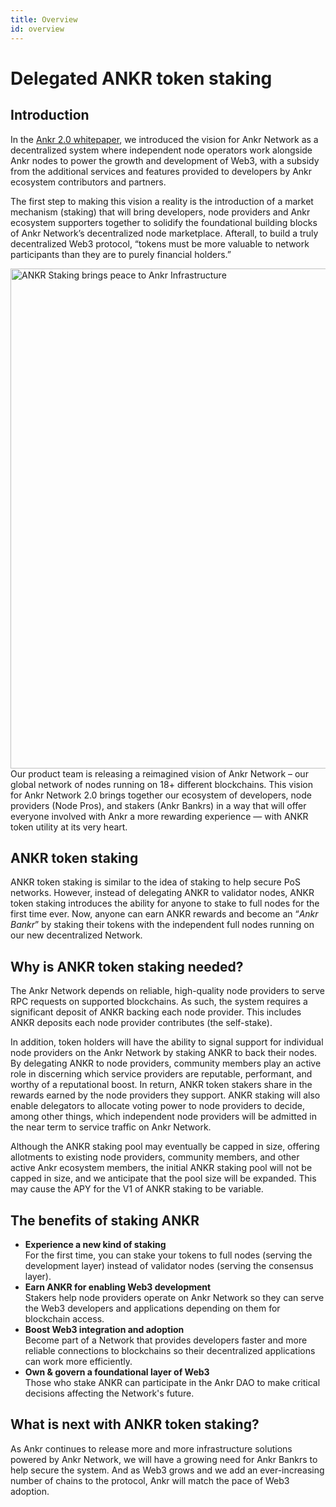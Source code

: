 ```yaml
---
title: Overview  
id: overview
---
```


# Delegated ANKR token staking

## Introduction

In the [Ankr 2.0 whitepaper](https://www.ankr.com/ankr-whitepaper-2.0.pdf), we introduced the vision for Ankr Network as a decentralized system where independent node operators work alongside Ankr nodes to power the growth and development of Web3, with a subsidy from the additional services and features provided to developers by Ankr ecosystem contributors and partners.

The first step to making this vision a reality is the introduction of a market mechanism (staking) that will bring developers, node providers and Ankr ecosystem supporters together to solidify the foundational building blocks of Ankr Network’s decentralized node marketplace. 
Afterall, to build a truly decentralized Web3 protocol, “tokens must be more valuable to network participants than they are to purely financial holders.”  

<img src="/delegated-staking/ankr-staking-in-ankr-infra.png" alt="ANKR Staking brings peace to Ankr Infrastructure" class="responsive-pic" width="800" />
Our product team is releasing a reimagined vision of Ankr Network – our global network of nodes running on 18+ different blockchains. 
This vision for Ankr Network 2.0 brings together our ecosystem of developers, node providers (Node Pros), and stakers (Ankr Bankrs) in a way that will offer everyone involved with Ankr a more rewarding experience — with ANKR token utility at its very heart.

## ANKR token staking
ANKR token staking is similar to the idea of staking to help secure PoS networks. 
However, instead of delegating ANKR to validator nodes, ANKR token staking introduces the ability for anyone to stake to full nodes for the first time ever. 
Now, anyone can earn ANKR rewards and become an “_Ankr Bankr_” by staking their tokens with the independent full nodes running on our new decentralized Network.

## Why is ANKR token staking needed?
The Ankr Network depends on reliable, high-quality node providers to serve RPC requests on supported blockchains. 
As such, the system requires a significant deposit of ANKR backing each node provider. 
This includes ANKR deposits each node provider contributes (the self-stake).

In addition, token holders will have the ability to signal support for individual node providers on the Ankr Network by staking ANKR to back their nodes. 
By delegating ANKR to node providers, community members play an active role in discerning which service providers are reputable, performant, and worthy of a reputational boost. 
In return, ANKR token stakers share in the rewards earned by the node providers they support. 
ANKR staking will also enable delegators to allocate voting power to node providers to decide, among other things, which independent node providers will be admitted in the near term to service traffic on Ankr Network.  

Although the ANKR staking pool may eventually be capped in size, offering allotments to existing node providers, community members, and other active Ankr ecosystem members, the initial ANKR staking pool will not be capped in size, and we anticipate that the pool size will be expanded. 
This may cause the APY for the V1 of ANKR staking to be variable. 

## The benefits of staking ANKR
* **Experience a new kind of staking**<br />
  For the first time, you can stake your tokens to full nodes (serving the development layer) instead of validator nodes (serving the consensus layer).
* **Earn ANKR for enabling Web3 development**<br />
  Stakers help node providers operate on Ankr Network so they can serve the Web3 developers and applications depending on them for blockchain access. 
* **Boost Web3 integration and adoption**<br />
  Become part of a Network that provides developers faster and more reliable connections to blockchains so their decentralized applications can work more efficiently. 
* **Own & govern a foundational layer of Web3**<br />
  Those who stake ANKR can participate in the Ankr DAO to make critical decisions affecting the Network's future.

## What is next with ANKR token staking?
As Ankr continues to release more and more infrastructure solutions powered by Ankr Network, we will have a growing need for Ankr Bankrs to help secure the system. 
And as Web3 grows and we add an ever-increasing number of chains to the protocol, Ankr will match the pace of Web3 adoption. 

